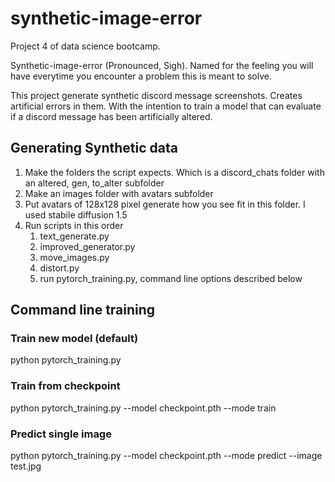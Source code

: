 # synthetic-image-error
Project 4 of data science bootcamp. 

Synthetic-image-error (Pronounced, Sigh). Named for the feeling you will have everytime you encounter a problem this is meant to solve. 

This project generate synthetic discord message screenshots. Creates artificial errors in them. With the intention to train a model that can evaluate if a discord message has been artificially altered.

## Generating Synthetic data
1. Make the folders the script expects. Which is a discord_chats folder with an altered, gen, to_alter subfolder
2. Make an images folder with avatars subfolder
3. Put avatars of 128x128 pixel generate how you see fit in this folder. I used stabile diffusion 1.5
4. Run scripts in this order
    1. text_generate.py 
    2. improved_generator.py
    3. move_images.py
    4. distort.py
    5. run pytorch_training.py, command line options described below

## Command line training
### Train new model (default)
python pytorch_training.py

### Train from checkpoint
python pytorch_training.py --model checkpoint.pth --mode train

### Predict single image
python pytorch_training.py --model checkpoint.pth --mode predict --image test.jpg